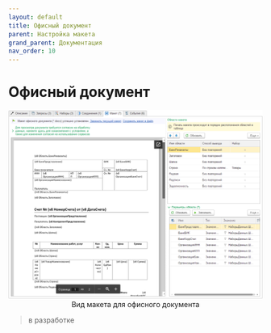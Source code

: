 ```yaml
---
layout: default
title: Офисный документ
parent: Настройка макета
grand_parent: Документация
nav_order: 10
--- 
```


# Офисный документ

<p align="center">
    <img src="./../img/ch_02/36_page5.png" style="width:700px">
    <br>Вид макета для офисного документа
</p>

> в разработке